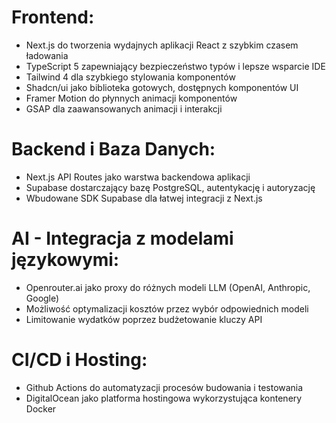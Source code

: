 # Frontend:

- Next.js do tworzenia wydajnych aplikacji React z szybkim czasem ładowania
- TypeScript 5 zapewniający bezpieczeństwo typów i lepsze wsparcie IDE
- Tailwind 4 dla szybkiego stylowania komponentów
- Shadcn/ui jako biblioteka gotowych, dostępnych komponentów UI
- Framer Motion do płynnych animacji komponentów
- GSAP dla zaawansowanych animacji i interakcji

# Backend i Baza Danych:

- Next.js API Routes jako warstwa backendowa aplikacji
- Supabase dostarczający bazę PostgreSQL, autentykację i autoryzację
- Wbudowane SDK Supabase dla łatwej integracji z Next.js

# AI - Integracja z modelami językowymi:

- Openrouter.ai jako proxy do różnych modeli LLM (OpenAI, Anthropic, Google)
- Możliwość optymalizacji kosztów przez wybór odpowiednich modeli
- Limitowanie wydatków poprzez budżetowanie kluczy API

# CI/CD i Hosting:

- Github Actions do automatyzacji procesów budowania i testowania
- DigitalOcean jako platforma hostingowa wykorzystująca kontenery Docker

